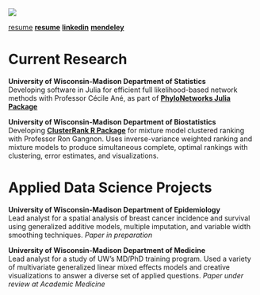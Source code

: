 <img src="https://coraallencoleman.github.io/pic.jpg">

<a href="https://coraallencoleman.github.io/coraallencoleman_resume.pdf" target="_blank">resume</a>
[**resume**](https://coraallencoleman.github.io/coraallencoleman_resume.pdf) 
[**linkedin**](https://www.linkedin.com/in/cora-allen-coleman/)
[**mendeley**](https://www.mendeley.com/profiles/cora--allen-coleman/)

# Current Research 
**University of Wisconsin-Madison Department of Statistics**  
Developing software in Julia for efficient full likelihood-based network methods with Professor Cécile Ané, as part of [**PhyloNetworks Julia Package**](https://github.com/crsl4/PhyloNetworks.jl)

**University of Wisconsin-Madison Department of Biostatistics**  
Developing [**ClusterRank R Package**](https://github.com/coraallencoleman/ClusterRank) for mixture model clustered ranking with Professor Ron Gangnon. Uses inverse-variance weighted ranking and mixture models to produce simultaneous complete, optimal rankings with clustering, error estimates, and visualizations.

# Applied Data Science Projects  
**University of Wisconsin-Madison Department of Epidemiology**  
Lead analyst for a spatial analysis of breast cancer incidence and survival using generalized additive models, multiple imputation, and variable width smoothing techniques. *Paper in preparation*

**University of Wisconsin-Madison Department of Medicine**  
Lead analyst for a study of UW’s MD/PhD training program. Used a variety of multivariate generalized linear mixed effects models and creative visualizations to answer a diverse set of applied questions. *Paper under review at Academic Medicine*